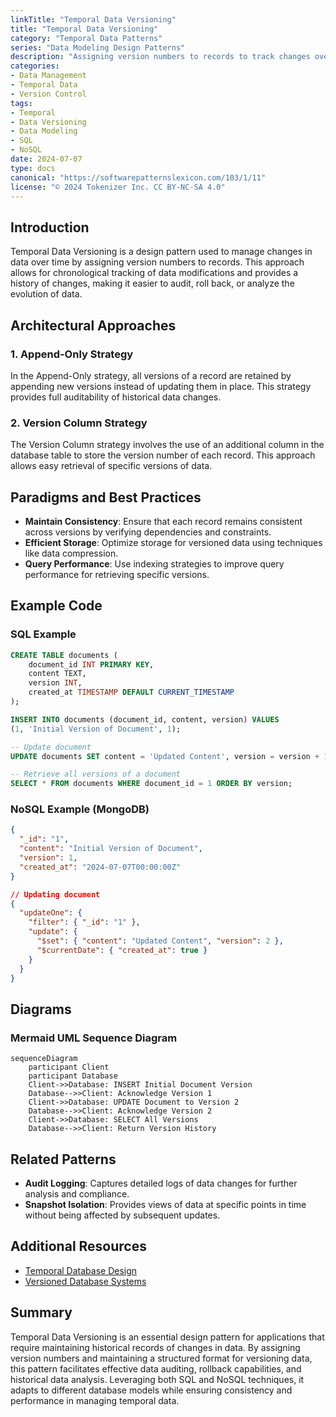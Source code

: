 ```yaml
---
linkTitle: "Temporal Data Versioning"
title: "Temporal Data Versioning"
category: "Temporal Data Patterns"
series: "Data Modeling Design Patterns"
description: "Assigning version numbers to records to track changes over time."
categories:
- Data Management
- Temporal Data
- Version Control
tags:
- Temporal
- Data Versioning
- Data Modeling
- SQL
- NoSQL
date: 2024-07-07
type: docs
canonical: "https://softwarepatternslexicon.com/103/1/11"
license: "© 2024 Tokenizer Inc. CC BY-NC-SA 4.0"
---
```



## Introduction

Temporal Data Versioning is a design pattern used to manage changes in data over time by assigning version numbers to records. This approach allows for chronological tracking of data modifications and provides a history of changes, making it easier to audit, roll back, or analyze the evolution of data.

## Architectural Approaches

### 1. Append-Only Strategy

In the Append-Only strategy, all versions of a record are retained by appending new versions instead of updating them in place. This strategy provides full auditability of historical data changes.

### 2. Version Column Strategy

The Version Column strategy involves the use of an additional column in the database table to store the version number of each record. This approach allows easy retrieval of specific versions of data.

## Paradigms and Best Practices

- **Maintain Consistency**: Ensure that each record remains consistent across versions by verifying dependencies and constraints.
- **Efficient Storage**: Optimize storage for versioned data using techniques like data compression.
- **Query Performance**: Use indexing strategies to improve query performance for retrieving specific versions.

## Example Code

### SQL Example

```sql
CREATE TABLE documents (
    document_id INT PRIMARY KEY,
    content TEXT,
    version INT,
    created_at TIMESTAMP DEFAULT CURRENT_TIMESTAMP
);

INSERT INTO documents (document_id, content, version) VALUES 
(1, 'Initial Version of Document', 1);

-- Update document
UPDATE documents SET content = 'Updated Content', version = version + 1 WHERE document_id = 1;

-- Retrieve all versions of a document
SELECT * FROM documents WHERE document_id = 1 ORDER BY version;
```

### NoSQL Example (MongoDB)

```json
{
  "_id": "1",
  "content": "Initial Version of Document",
  "version": 1,
  "created_at": "2024-07-07T00:00:00Z"
}

// Updating document
{
  "updateOne": {
    "filter": { "_id": "1" },
    "update": {
      "$set": { "content": "Updated Content", "version": 2 },
      "$currentDate": { "created_at": true }
    }
  }
}
```

## Diagrams

### Mermaid UML Sequence Diagram

```mermaid
sequenceDiagram
    participant Client
    participant Database
    Client->>Database: INSERT Initial Document Version
    Database-->>Client: Acknowledge Version 1
    Client->>Database: UPDATE Document to Version 2
    Database-->>Client: Acknowledge Version 2
    Client->>Database: SELECT All Versions
    Database-->>Client: Return Version History
```

## Related Patterns

- **Audit Logging**: Captures detailed logs of data changes for further analysis and compliance.
- **Snapshot Isolation**: Provides views of data at specific points in time without being affected by subsequent updates.

## Additional Resources

- [Temporal Database Design](https://link_to_temporal_db_article)
- [Versioned Database Systems](https://link_to_versioned_db_article)

## Summary

Temporal Data Versioning is an essential design pattern for applications that require maintaining historical records of changes in data. By assigning version numbers and maintaining a structured format for versioning data, this pattern facilitates effective data auditing, rollback capabilities, and historical data analysis. Leveraging both SQL and NoSQL techniques, it adapts to different database models while ensuring consistency and performance in managing temporal data.
